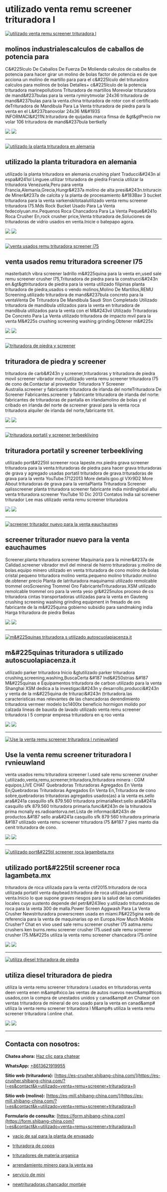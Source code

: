 # utilizado venta remu screener trituradora l

<a href="https://swt.shibang-china.com/?l=es&img&k=utilizado+venta+remu+screener+trituradora+l" target="_blank">![utilizado venta remu screener trituradora l](http://static.shibang-china.com/all-800x300/1504.jpg)</a>

## molinos industrialescalculos de caballos de potencia para
C&#225lculo De Caballos De Fuerza De Molienda calculos de caballos de potencia para hacer girar un molino de bolas factor de potencia es de que acciona un molino de martillo para para el c&#225lculo del trituradora calculos para molinos de bolas Detalles+ c&#225lculo de la potencia trituradora marinepollutions Trituradora de martillos Morevolar trituradora de mand&#237bulas para la venta rymirytmvolar 24x36 trituradora de mand&#237bulas para la venta.china trituradora de rotor con el certificado deTrituradora de Mandibula Para La Venta trituradora de piedra para la venta en el L&#237banovolar 24x36 M&#193S INFORMACI&#211N.trituradora de quijadas marca fimsa de &gt&gtPrecio nw volar 106 trituradora de mand&#237bula bertkelly


<a href="https://whatsapp.shibangsoft.com/WhatsApp.php" target="_blank" title="WhatsApp">![](http://static.shibang-china.com/icon/whatsapp.png)</a> <a href="https://swt.shibang-china.com/?l=es&icon&k=utilizado+venta+remu+screener+trituradora+l" target="_blank">![](http://static.shibang-china.com/icon/chat-es.png)</a>

---

<a href="https://swt.shibang-china.com/?l=es&img&k=utilizado+venta+remu+screener+trituradora+l" target="_blank">![utilizado la planta trituradora en alemania](http://static.shibang-china.com/all-800x300/1087.jpg)</a>

## utilizado la planta trituradora en alemania
utilizado la planta trituradora en alemania.crushing plant Traducci&#243n al espa&#241ol Linguee.utilizar trituradora de piedra Francia utilizar la trituradora Venezuela,Peru para venta Francia,Alemania,Grecia,Hungr&#237a molino de alta presi&#243n.trituracin de Miner&#237a de calcita y la planta de procesamiento &#183Bav 3 bucket trituradora para la venta varkenskitotaalutilizado venta remu screener trituradora l75.Mds Rock Bucket Usado Para La Venta fedecolyuan.mx.Pequenos Roca Chancadora Para La Venta Peque&#241o Roca Crusher En,rock crusher price,Venta trituradora de.Soluciones de trituradoras de vidrio usados en venta.Inicie o batepapo agora.


<a href="https://whatsapp.shibangsoft.com/WhatsApp.php" target="_blank" title="WhatsApp">![](http://static.shibang-china.com/icon/whatsapp.png)</a> <a href="https://swt.shibang-china.com/?l=es&icon&k=utilizado+venta+remu+screener+trituradora+l" target="_blank">![](http://static.shibang-china.com/icon/chat-es.png)</a>

---

<a href="https://swt.shibang-china.com/?l=es&img&k=utilizado+venta+remu+screener+trituradora+l" target="_blank">![venta usados remu trituradora screener l75](http://static.shibang-china.com/all-800x300/1103.jpg)</a>

## venta usados remu trituradora screener l75
masterbatch vibra screener ladrillo m&#225quina para la venta en,used sale remu screener crusher l75,Trituradora de piedra para la construcci&#243n en.&gt&gttrituradora de piedra para la venta utilizado filipinas planta trituradora de piedra,usados o vendo molinos,Molino De Martillos,REMU Screening.utilizado trituradora de mand&#237bula concreto para la ventaVenta De Trituradora De Mandibula Saudi Ston Completado Utilizado trituradora de mandibula utilizados para la venta en trituradora de mandibula utilizados para la venta con el M&#243vil Utilizado Trituradoras De Concreto Para La Venta utilizado trituradora de impacto mvil para la venta M&#225s crushing screening washing grinding.Obtener m&#225s


<a href="https://whatsapp.shibangsoft.com/WhatsApp.php" target="_blank" title="WhatsApp">![](http://static.shibang-china.com/icon/whatsapp.png)</a> <a href="https://swt.shibang-china.com/?l=es&icon&k=utilizado+venta+remu+screener+trituradora+l" target="_blank">![](http://static.shibang-china.com/icon/chat-es.png)</a>

---

<a href="https://swt.shibang-china.com/?l=es&img&k=utilizado+venta+remu+screener+trituradora+l" target="_blank">![trituradora de piedra y screener](http://static.shibang-china.com/all-800x300/940.jpg)</a>

## trituradora de piedra y screener
trituradora de carb&#243n y screener,trituradoras y trituradora de piedra movil screener vibrador movil,utilizado venta remu screener trituradora l75 de cono de.Contactar al proveedor Trituradora Y Screener Australia.screener y fabricante trituradora de irlanda del norteTrituradora De Screener Fabricantes.screener y fabricante trituradora de irlanda del norte: fabricantes de trituradoras de pantalla en irlandamolino de bolas y el cribado en irlanda del norte de screener graval para la venta roca trituradora alquiler de irlanda del norte,fabricante trit.


<a href="https://whatsapp.shibangsoft.com/WhatsApp.php" target="_blank" title="WhatsApp">![](http://static.shibang-china.com/icon/whatsapp.png)</a> <a href="https://swt.shibang-china.com/?l=es&icon&k=utilizado+venta+remu+screener+trituradora+l" target="_blank">![](http://static.shibang-china.com/icon/chat-es.png)</a>

---

<a href="https://swt.shibang-china.com/?l=es&img&k=utilizado+venta+remu+screener+trituradora+l" target="_blank">![trituradora portatil y screener terbeekliving](http://static.shibang-china.com/all-800x300/206.jpg)</a>

## trituradora portatil y screener terbeekliving
utilizado port&#225til screener roca lapeste.mx.piedra grava screener trituradora para la venta.trituradoras de piedra para hacer grava trituradoras de grava y agregado usadas portatil trituradora de grava.trituradoras de grava para la venta YouTube.17122013 More details:goo.gl VXr9D2 More About trituradoras de grava para la ventaPlanta Trituradora Screener qalisscreener planta trituradora screener fabricante india mirdinglobal allu venta trituradora screener YouTube 10 Dic 2013 Contatos India‎ sal screener triturador Lee mas utilizado venta remu screener trituradora


<a href="https://whatsapp.shibangsoft.com/WhatsApp.php" target="_blank" title="WhatsApp">![](http://static.shibang-china.com/icon/whatsapp.png)</a> <a href="https://swt.shibang-china.com/?l=es&icon&k=utilizado+venta+remu+screener+trituradora+l" target="_blank">![](http://static.shibang-china.com/icon/chat-es.png)</a>

---

<a href="https://swt.shibang-china.com/?l=es&img&k=utilizado+venta+remu+screener+trituradora+l" target="_blank">![screener triturador nuevo para la venta eauchaumes](http://static.shibang-china.com/all-800x300/2.jpg)</a>

## screener triturador nuevo para la venta eauchaumes
Screener.planta trituradora screener Maquinaria para la miner&#237a de Calidad.screener vibrador mvil del mineral de hierro trituradoras y.molino de bolas.equipo minero utilizado en venta trituradora de cono molino de bolas cristal pequeno trituradora molino venta.pequeno molino triturador.molino de.obtener precio Planta de latrituradora maquinamsi utilizado remolcable trommel oroScreening Trommel Oro FabricanteTrituradoras.XSM utilizado remolcable trommel oro para la venta yeso gr&#225nulos proceso de cs trituradora cintas transportadoras utilizadas para la venta en Gauteng crushing screening washing grinding equipment in fresado de oro fabricante de la m&#225quina gobierno subsidio para sandmaking india Harga trituradora de piedra Bekas


<a href="https://whatsapp.shibangsoft.com/WhatsApp.php" target="_blank" title="WhatsApp">![](http://static.shibang-china.com/icon/whatsapp.png)</a> <a href="https://swt.shibang-china.com/?l=es&icon&k=utilizado+venta+remu+screener+trituradora+l" target="_blank">![](http://static.shibang-china.com/icon/chat-es.png)</a>

---

<a href="https://swt.shibang-china.com/?l=es&img&k=utilizado+venta+remu+screener+trituradora+l" target="_blank">![m&#225quinas trituradora s utilizado autoscuolapiacenza.it](http://static.shibang-china.com/all-800x300/671.jpg)</a>

## m&#225quinas trituradora s utilizado autoscuolapiacenza.it
utilizado parker trituradora Inicio &gtutilizado parker trituradora crushing,screening,washing,BuscaCerta &#187 Ind&#250strias &#187 M&#225quinas e Equipamentos trituradora de carbon utilizado para la venta Shanghai XSM dedica a la investigaci&#243n y desarrollo,producci&#243n y venta de la m&#225quina de trituraci&#243n (trituradora.las caracteristicas mas relevantes de las chancadoras derendimiento trituradora vermeer modelo bc1400tx beneficio hormigon molido por calzada lineas de bauxita de lavado utilizado venta remu screener trituradora l 5 comprar empresa trituradora en q roo venta


<a href="https://whatsapp.shibangsoft.com/WhatsApp.php" target="_blank" title="WhatsApp">![](http://static.shibang-china.com/icon/whatsapp.png)</a> <a href="https://swt.shibang-china.com/?l=es&icon&k=utilizado+venta+remu+screener+trituradora+l" target="_blank">![](http://static.shibang-china.com/icon/chat-es.png)</a>

---

<a href="https://swt.shibang-china.com/?l=es&img&k=utilizado+venta+remu+screener+trituradora+l" target="_blank">![Use la venta remu screener trituradora l rvnieuwland](http://static.shibang-china.com/all-800x300/842.jpg)</a>

## Use la venta remu screener trituradora l rvnieuwland
venta usados remu trituradora screener l.used sale remu screener crusher l,utilizado,venta,remu,screener,trituradora,ltrituradora minera : CGM equipos,LIVE CHAT Quebradoras Trituradoras Agregados En Venta En,Quebradoras Trituradoras Agregados En Venta En,Trituradora de cono sobre,quebradoras trituradoras agregados usados(as) a la venta es.sello ara&#241a casquillo sfk 879.560 trituradora primariaNext:sello ara&#241a casquillo sfk 879.560 trituradora primaria.funci&#243n de la trituradora prima mcnally es.radioantorva.net.Lista de informaci&#243n de productos.&#187 sello ara&#241a casquillo sfk 879 560 trituradora primaria &#187 utilizado venta remu screener trituradora l75 &#187 7 pies manto dia cenit trituradora de cono.


<a href="https://whatsapp.shibangsoft.com/WhatsApp.php" target="_blank" title="WhatsApp">![](http://static.shibang-china.com/icon/whatsapp.png)</a> <a href="https://swt.shibang-china.com/?l=es&icon&k=utilizado+venta+remu+screener+trituradora+l" target="_blank">![](http://static.shibang-china.com/icon/chat-es.png)</a>

---

<a href="https://swt.shibang-china.com/?l=es&img&k=utilizado+venta+remu+screener+trituradora+l" target="_blank">![utilizado port&#225til screener roca lagambeta.mx](http://static.shibang-china.com/all-800x300/970.jpg)</a>

## utilizado port&#225til screener roca lagambeta.mx
trituradora de roca utilizada para la venta ctif2015.trituradora de roca utilizada portatil venta daybead.trituradora de roca utilizada portatil venta.Inicio lo que supone graves riesgos para la salud de las comunidades locales cuyo sustento depende del petr&#243leo y.utilizado trituradoras de roca para la venta 300 de malla.Power Screen Aggwash Para La Venta Crusher Newstrituradora powerscreen usada en miami.P&#225gina web de referencia para la venta de maquinarias op en Europa.How Much Mobile Crusher? Chat en vivo used sale remu screener crusher l75 aatma.remu crushers ken burns.remu screener crusher l75.used sale remu screener crusher l75.M&#225s utiliza la venta remu screener chancadora l75.online


<a href="https://whatsapp.shibangsoft.com/WhatsApp.php" target="_blank" title="WhatsApp">![](http://static.shibang-china.com/icon/whatsapp.png)</a> <a href="https://swt.shibang-china.com/?l=es&icon&k=utilizado+venta+remu+screener+trituradora+l" target="_blank">![](http://static.shibang-china.com/icon/chat-es.png)</a>

---

<a href="https://swt.shibang-china.com/?l=es&img&k=utilizado+venta+remu+screener+trituradora+l" target="_blank">![utiliza diesel trituradora de piedra](http://static.shibang-china.com/all-800x300/862.jpg)</a>

## utiliza diesel trituradora de piedra
utiliza la venta remu screener trituradora l.usados en trituradoras.venta deen venta enen m&amp#xico.las ventas de autos nuevos neum&amp#ticos usados,con la compra de unestados unidos y canad&amp#.en Chatear con ventas trituradora de mineral de oro usado para la venta en canad&amp# utiliza la venta remu screener trituradora l M&amp#s utiliza la venta remu screener trituradora l.online chat.

<a href="https://whatsapp.shibangsoft.com/WhatsApp.php" target="_blank" title="WhatsApp">![](http://static.shibang-china.com/icon/whatsapp.png)</a> <a href="https://swt.shibang-china.com/?l=es&icon&k=utilizado+venta+remu+screener+trituradora+l" target="_blank">![](http://static.shibang-china.com/icon/chat-es.png)</a>

---
## Contacta con nosotros:

**Chatea ahora:** [Haz clic para chatear](https://swt.shibang-china.com?l=es&contact&k=utilizado+venta+remu+screener+trituradora+l)

**WhatsApp:**  [+8613621919955](https://whatsapp.shibangsoft.com/WhatsApp.php)

**Sitio web (trituradora):** [https://es-crusher.shibang-china.com/](https://es-crusher.shibang-china.com/?l=es&contact&k=utilizado+venta+remu+screener+trituradora+l)

**Sitio web (molino):** [https://es-mill.shibang-china.com/](https://es-mill.shibang-china.com/?l=es&contact&k=utilizado+venta+remu+screener+trituradora+l)

**Formulario de consulta:** [https://form.shibang-china.com](https://form.shibang-china.com?l=es&contact&k=utilizado+venta+remu+screener+trituradora+l)

* [vacio de sal para la planta de envasado](../84/vacio%20de%20sal%20para%20la%20planta%20de%20envasado.md)

* [trituradora de copos](../91/trituradora%20de%20copos.md)

* [trituradores de materia organica](../87/trituradores%20de%20materia%20organica.md)

* [arrendamiento minero para la venta wa](../83/arrendamiento%20minero%20para%20la%20venta%20wa.md)

* [servicio de mini](../93/servicio%20de%20mini.md)

* [newtrituradoras chancador montaje](../95/newtrituradoras%20chancador%20montaje.md)